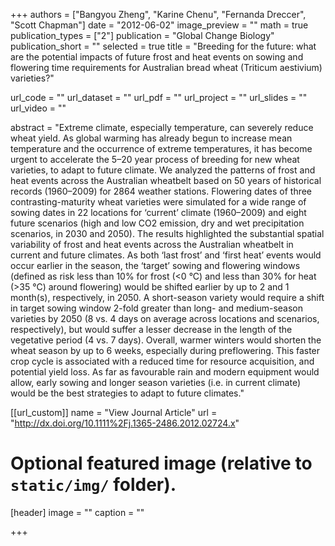 +++
authors = ["Bangyou Zheng", "Karine Chenu", "Fernanda Dreccer", "Scott Chapman"]
date = "2012-06-02"
image_preview = ""
math = true
publication_types = ["2"]
publication = "Global Change Biology"
publication_short = ""
selected = true
title = "Breeding for the future: what are the potential impacts of future frost and heat events on sowing and flowering time requirements for Australian bread wheat (Triticum aestivium) varieties?"

url_code = ""
url_dataset = ""
url_pdf = ""
url_project = ""
url_slides = ""
url_video = ""

abstract = "Extreme climate, especially temperature, can severely reduce wheat yield. As global warming has already begun to increase mean temperature and the occurrence of extreme temperatures, it has become urgent to accelerate the 5–20 year process of breeding for new wheat varieties, to adapt to future climate. We analyzed the patterns of frost and heat events across the Australian wheatbelt based on 50 years of historical records (1960–2009) for 2864 weather stations. Flowering dates of three contrasting-maturity wheat varieties were simulated for a wide range of sowing dates in 22 locations for ‘current’ climate (1960–2009) and eight future scenarios (high and low CO2 emission, dry and wet precipitation scenarios, in 2030 and 2050). The results highlighted the substantial spatial variability of frost and heat events across the Australian wheatbelt in current and future climates. As both ‘last frost’ and ‘first heat’ events would occur earlier in the season, the ‘target’ sowing and flowering windows (defined as risk less than 10% for frost (<0 °C) and less than 30% for heat (>35 °C) around flowering) would be shifted earlier by up to 2 and 1 month(s), respectively, in 2050. A short-season variety would require a shift in target sowing window 2-fold greater than long- and medium-season varieties by 2050 (8 vs. 4 days on average across locations and scenarios, respectively), but would suffer a lesser decrease in the length of the vegetative period (4 vs. 7 days). Overall, warmer winters would shorten the wheat season by up to 6 weeks, especially during preflowering. This faster crop cycle is associated with a reduced time for resource acquisition, and potential yield loss. As far as favourable rain and modern equipment would allow, early sowing and longer season varieties (i.e. in current climate) would be the best strategies to adapt to future climates."



[[url_custom]]
name = "View Journal Article"
url = "http://dx.doi.org/10.1111%2Fj.1365-2486.2012.02724.x"

# Optional featured image (relative to `static/img/` folder).
[header]
image = ""
caption = ""

+++
